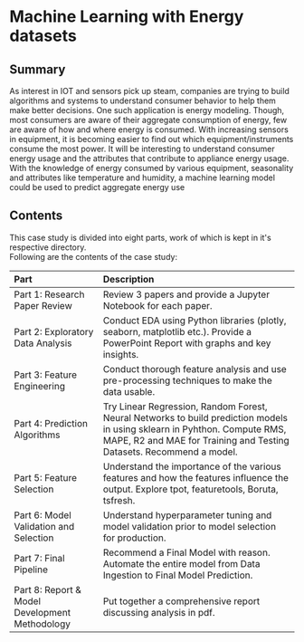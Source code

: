 # Machine Learning with Energy datasets

## Summary
As interest in IOT and sensors pick up steam, companies are trying to build algorithms and systems to
understand consumer behavior to help them make better decisions. One such application is energy
modeling. Though, most consumers are aware of their aggregate consumption of energy, few are aware
of how and where energy is consumed. With increasing sensors in equipment, it is becoming easier to find
out which equipment/instruments consume the most power. It will be interesting to understand consumer energy
usage and the attributes that contribute to appliance energy usage. With the knowledge of energy consumed by
various equipment, seasonality and attributes like temperature and humidity, a machine learning model could 
be used to predict aggregate energy use

## Contents
This case study is divided into eight parts, work of which is kept in it's respective directory.
</br>
Following are the contents of the case study:

| Part | Description |
| :------| :-----------|
| Part 1: Research Paper Review | Review 3 papers and provide a Jupyter Notebook for each paper. |
| Part 2: Exploratory Data Analysis | Conduct EDA using Python libraries (plotly, seaborn, matplotlib etc.). Provide a PowerPoint Report with graphs and key insights. |
| Part 3: Feature Engineering | Conduct thorough feature analysis and use pre-processing techniques to make the data usable. |
| Part 4: Prediction Algorithms | Try Linear Regression, Random Forest, Neural Networks to build prediction models in using sklearn in Pyhthon. Compute RMS, MAPE, R2 and MAE for Training and Testing Datasets. Recommend a model. |
| Part 5: Feature Selection | Understand the importance of the various features and how the features influence the output. Explore tpot, featuretools, Boruta, tsfresh.|
| Part 6: Model Validation and Selection | Understand hyperparameter tuning and model validation prior to model selection for production. |
| Part 7: Final Pipeline | Recommend a Final Model with reason. Automate the entire model from Data Ingestion to Final Model Prediction. |
| Part 8: Report & Model Development Methodology | Put together a comprehensive report discussing analysis in pdf. |